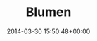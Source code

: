 ---
title:		"Blumen"
type:		"photos"
mediatype:		"upload"
location:		"Berlin, Germany"
date:		"2014-03-30 15:50:48+00:00"
album:		"nature"
filename:		"blumen.md"
series:		"plants"
cl_public_id:		"nature/blumen"
cl_version:		1497005026
format:		"tiff"
bytes:		4030600
width:		2560
height:		1440
colours:
- "#827673"
- "#83886F"
- "#C5B7B4"
- "#6B796B"
- "#82808D"
- "#353120"
- "#787B56"
- "#847380"
- "#BFC1AB"
- "#433F38"
- "#3B4027"
- "#7A7854"
- "#838D91"
- "#636C4B"
- "#A7B5BB"
- "#BBA7B4"
- "#AAABB5"
- "#C2C9C2"
- "#322420"
- "#3D463C"
- "#74664A"
- "#764E68"
exposure_mode:		"Auto"
program:		"Aperture-priority AE"
aperture:		"4.0"
focal_length:		"50.0 mm"
iso:		"50"
shutter_speed:		"1/400"
metering:		"Center-weighted average"
flash:		"Off, Did not fire"
white_balance:		"Custom"
colour_temp:		"5200"
has_crop:		"false"
orientation:		"Horizontal (normal)"
camera_model:		"NIKON D800"
lens_info:		"0mm f/0"
artist:		"No artist info"
x_resolution:		"300"
y_resolution:		"300"
---
